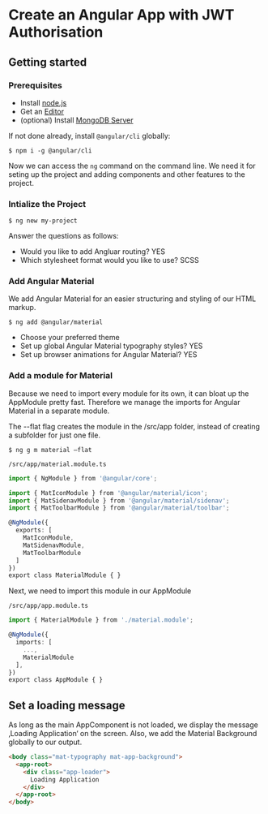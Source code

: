 # Create an Angular App with JWT Authorisation

## Getting started

### Prerequisites
- Install [node.js](https://nodejs.org)
- Get an [Editor](https://code.visualstudio.com)
- (optional) Install [MongoDB Server](https://mongodb.com)


If not done already, install `@angular/cli` globally:

```bsh
$ npm i -g @angular/cli
```

Now we can access the `ng` command on the command line. We need it for seting up the project and adding components and other features to the project.

### Intialize the Project

```bsh
$ ng new my-project
```
Answer the questions as follows:

- Would you like to add Angluar routing? YES
- Which stylesheet format would you like to use? SCSS

### Add Angular Material
We add Angular Material for an easier structuring and styling of our HTML markup.
```bsh
$ ng add @angular/material
```
- Choose your preferred theme
- Set up global Angular Material typography styles? YES
- Set up browser animations for Angular Material? YES

### Add a module for Material

Because we need to import every module for its own, it can bloat up the AppModule pretty fast. Therefore we manage the imports for Angular Material in a separate module.

The --flat flag creates the module in the /src/app folder, instead of creating a subfolder for just one file.

```bsh
$ ng g m material –flat
```

`/src/app/material.module.ts`
```typescript
import { NgModule } from '@angular/core';

import { MatIconModule } from '@angular/material/icon';
import { MatSidenavModule } from '@angular/material/sidenav';
import { MatToolbarModule } from '@angular/material/toolbar';

@NgModule({
  exports: [
    MatIconModule,
    MatSidenavModule,
    MatToolbarModule
  ]
})
export class MaterialModule { }
```

Next, we need to import this module in our AppModule

`/src/app/app.module.ts`
```typescript
import { MaterialModule } from './material.module';

@NgModule({
  imports: [
    ...,
    MaterialModule
  ],
})
export class AppModule { }
```

## Set a loading message

As long as the main AppComponent is not loaded, we display the message ‚Loading Application‘ on the screen. Also, we add the Material Background globally to our output.

```html
<body class="mat-typography mat-app-background">
  <app-root>
    <div class="app-loader">
      Loading Application
    </div>
  </app-root>
</body>
```
